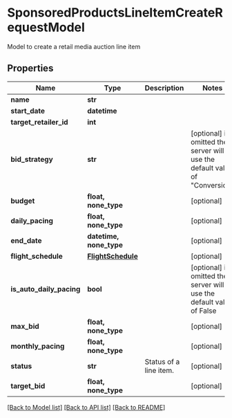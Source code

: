 # SponsoredProductsLineItemCreateRequestModel

Model to create a retail media auction line item

## Properties
Name | Type | Description | Notes
------------ | ------------- | ------------- | -------------
**name** | **str** |  | 
**start_date** | **datetime** |  | 
**target_retailer_id** | **int** |  | 
**bid_strategy** | **str** |  | [optional]  if omitted the server will use the default value of "Conversion"
**budget** | **float, none_type** |  | [optional] 
**daily_pacing** | **float, none_type** |  | [optional] 
**end_date** | **datetime, none_type** |  | [optional] 
**flight_schedule** | [**FlightSchedule**](FlightSchedule.md) |  | [optional] 
**is_auto_daily_pacing** | **bool** |  | [optional]  if omitted the server will use the default value of False
**max_bid** | **float, none_type** |  | [optional] 
**monthly_pacing** | **float, none_type** |  | [optional] 
**status** | **str** | Status of a line item. | [optional] 
**target_bid** | **float, none_type** |  | [optional] 

[[Back to Model list]](../README.md#documentation-for-models) [[Back to API list]](../README.md#documentation-for-api-endpoints) [[Back to README]](../README.md)


